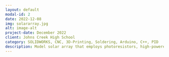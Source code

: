 ```yaml
---
layout: default
modal-id: 2
date: 2022-12-08
img: solararray.jpg
alt: image-alt
project-date: December 2022
client: Johns Creek High School
category: SOLIDWORKS, CNC, 3D-Printing, Soldering, Arduino, C++, PID
description: Model solar array that employs photoresistors, high-powered servos, and a Proportional–integral–derivative controller to dynamically adjust array to most intense source of light within detection range. 
---
```

